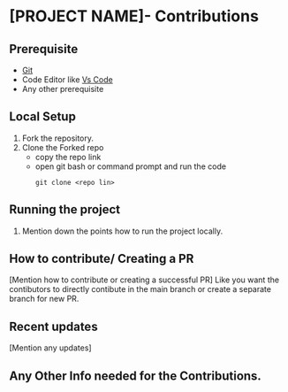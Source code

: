 # [PROJECT NAME]- Contributions


## Prerequisite
* [Git](https://git-scm.com/downloads) 
* Code Editor like [Vs Code](https://code.visualstudio.com/download)
* Any other prerequisite

## Local Setup

1. Fork the repository.
2. Clone the Forked repo
   * copy the repo link
   * open git bash or command prompt and run the code 
       ```
       git clone <repo lin>
       ```
## Running the project
1. Mention down the points how to run the project locally.

## How to contribute/ Creating a PR
[Mention how to contribute or creating a successful PR]
Like you want the contibutors to directly contibute in the main branch or create a separate branch for new PR.

## Recent updates
[Mention any updates]

## Any Other Info needed for the Contributions.
